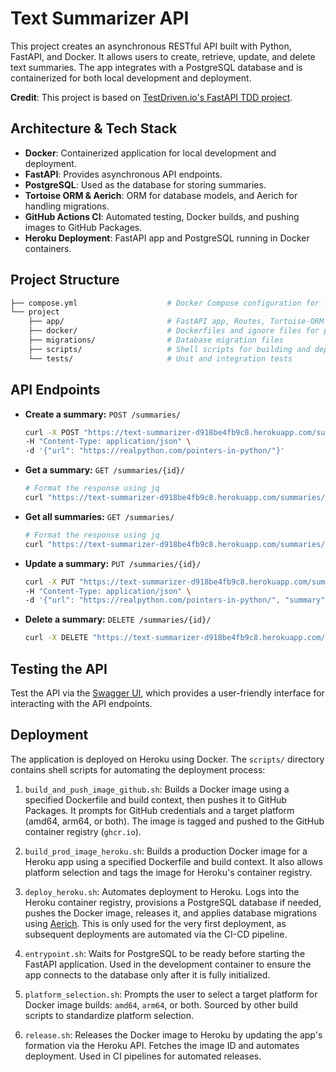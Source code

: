 # Text Summarizer API

This project creates an asynchronous RESTful API built with Python, FastAPI, and Docker. It allows users to create, retrieve, update, and delete text summaries. The app integrates with a PostgreSQL database and is containerized for both local development and deployment.

**Credit**: This project is based on [TestDriven.io's FastAPI TDD project](https://github.com/testdrivenio/fastapi-tdd-docker).

## Architecture & Tech Stack

- **Docker**: Containerized application for local development and deployment.
- **FastAPI**: Provides asynchronous API endpoints.
- **PostgreSQL**: Used as the database for storing summaries.
- **Tortoise ORM & Aerich**: ORM for database models, and Aerich for handling migrations.
- **GitHub Actions CI**: Automated testing, Docker builds, and pushing images to GitHub Packages.
- **Heroku Deployment**: FastAPI app and PostgreSQL running in Docker containers.

## Project Structure

```bash
├── compose.yml                    # Docker Compose configuration for local development
└── project
    ├── app/                       # FastAPI app, Routes, Tortoise-ORM & Pydantic models
    ├── docker/                    # Dockerfiles and ignore files for prod and dev environments
    ├── migrations/                # Database migration files
    ├── scripts/                   # Shell scripts for building and deploying
    └── tests/                     # Unit and integration tests
```

## API Endpoints

- **Create a summary:** `POST /summaries/`

    ```bash
    curl -X POST "https://text-summarizer-d918be4fb9c8.herokuapp.com/summaries/" \
    -H "Content-Type: application/json" \
    -d '{"url": "https://realpython.com/pointers-in-python/"}'
    ```

- **Get a summary:** `GET /summaries/{id}/`

  ```bash
  # Format the response using jq
  curl "https://text-summarizer-d918be4fb9c8.herokuapp.com/summaries/{id}/" | jq
  ```

- **Get all summaries:** `GET /summaries/`

  ```bash
  # Format the response using jq
  curl "https://text-summarizer-d918be4fb9c8.herokuapp.com/summaries/" | jq
  ```

- **Update a summary:** `PUT /summaries/{id}/`

  ```bash
  curl -X PUT "https://text-summarizer-d918be4fb9c8.herokuapp.com/summaries/{id}/" \
  -H "Content-Type: application/json" \
  -d '{"url": "https://realpython.com/pointers-in-python/", "summary": "Updated summary text"}'
  ```

- **Delete a summary:** `DELETE /summaries/{id}/`

  ```bash
  curl -X DELETE "https://text-summarizer-d918be4fb9c8.herokuapp.com/summaries/{id}/" 
  ```

## Testing the API

Test the API via the [Swagger UI](https://text-summarizer-d918be4fb9c8.herokuapp.com/docs), which provides a user-friendly interface for interacting with the API endpoints.

## Deployment

The application is deployed on Heroku using Docker. The `scripts/` directory contains shell scripts for automating the deployment process:

1. `build_and_push_image_github.sh`: Builds a Docker image using a specified Dockerfile and build context, then pushes it to GitHub Packages. It prompts for GitHub credentials and a target platform (amd64, arm64, or both). The image is tagged and pushed to the GitHub container registry (`ghcr.io`).

2. `build_prod_image_heroku.sh`: Builds a production Docker image for a Heroku app using a specified Dockerfile and build context. It also allows platform selection and tags the image for Heroku's container registry.

3. `deploy_heroku.sh`: Automates deployment to Heroku. Logs into the Heroku container registry, provisions a PostgreSQL database if needed, pushes the Docker image, releases it, and applies database migrations using [Aerich](https://github.com/tortoise/aerich). This is only used for the very first deployment, as subsequent deployments are automated via the CI-CD pipeline.

4. `entrypoint.sh`: Waits for PostgreSQL to be ready before starting the FastAPI application. Used in the development container to ensure the app connects to the database only after it is fully initialized.

5. `platform_selection.sh`: Prompts the user to select a target platform for Docker image builds: `amd64`, `arm64`, or both. Sourced by other build scripts to standardize platform selection.

6. `release.sh`: Releases the Docker image to Heroku by updating the app's formation via the Heroku API. Fetches the image ID and automates deployment. Used in CI pipelines for automated releases.
